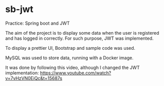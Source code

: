 # sb-jwt
Practice: Spring boot and JWT

The aim of the project is to display some data when the user is registered and has logged in correctly.
For such purpose, JWT was implemented.

To display a prettier UI, Bootstrap and sample code was used.

MySQL was used to store data, running with a Docker image.

It was done by following this video, although I changed the JWT implementation:
https://www.youtube.com/watch?v=7vHzVN0EiQc&t=15687s
